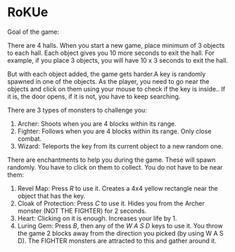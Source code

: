 # RoKUe

Goal of the game:

There are 4 halls. When you start a new game, place minimum of 3 objects to each hall. Each object gives you 10 more seconds to exit the hall. For example, if you place 3 objects, you will have 10 x 3 seconds to exit the hall.

But with each object added, the game gets harder.A key is randomly spawned in one of the objects. As the player, you need to go near the objects and click on them using your mouse to check if the key is inside.. If it is, the door opens, if it is not, you have to keep searching.

There are 3 types of monsters to challenge you:

1. Archer: Shoots when you are 4 blocks within its range.
2. Fighter: Follows when you are 4 blocks within its range. Only close combat.
3. Wizard: Teleports the key from its current object to a new random one.

There are enchantments to help you during the game. These will spawn randomly. You have to click on them to collect. You do not have to be near them:

1. Revel Map: Press *R* to use it. Creates a 4x4 yellow rectangle near the object that has the key.
2. Cloak of Protection: Press *C* to use it. Hides you from the Archer monster (NOT THE FIGHTER) for 2 seconds.
3. Heart: Clicking on it is enough. Increases your life by 1.
4. Luring Gem: Press *B*, then any of the *W A S D* keys to use it. You throw the game 2 blocks away from the direction you picked (by using W A S D). The FIGHTER monsters are attracted to this and gather around it.
